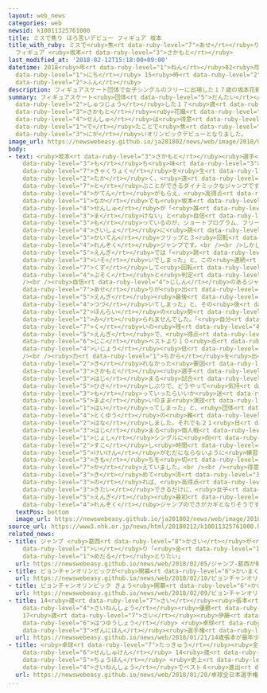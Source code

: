 ```yaml
---
layout: web_news
categories: web
newsid: k10011325761000
title: ミスで焦り ほろ苦いデビュー フィギュア 坂本
title_with_ruby: ミスで<ruby>焦<rt data-ruby-level="7">あせ</rt></ruby>り ほろ<ruby>苦<rt data-ruby-level="3">にが</rt></ruby>いデビュー
  フィギュア <ruby>坂本<rt data-ruby-level="3">さかもと</rt></ruby>
last_modified_at: '2018-02-12T15:18:00+09:00'
datetime: 2018<ruby>年<rt data-ruby-level="1">ねん</rt></ruby>02<ruby>月<rt data-ruby-level="1">がつ</rt></ruby>12<ruby>日<rt
  data-ruby-level="1">にち</rt></ruby> 15<ruby>時<rt data-ruby-level="2">じ</rt></ruby>18<ruby>分<rt
  data-ruby-level="2">ふん</rt></ruby>
description: フィギュアスケート団体で女子シングルのフリーに出場した１７歳の坂本花織選手は得意のジャンプでミスが出たことで焦り、ほろ苦いオリンピックデビューとなりました。
summary: フィギュアスケート<ruby>団体<rt data-ruby-level="5">だんたい</rt></ruby>で<ruby>女子<rt data-ruby-level="1">じょし</rt></ruby>シングルのフリーに<ruby>出場<rt
  data-ruby-level="2">しゅつじょう</rt></ruby>した１７<ruby>歳<rt data-ruby-level="7">さい</rt></ruby>の<ruby>坂本<rt
  data-ruby-level="3">さかもと</rt></ruby><ruby>花織<rt data-ruby-level="5">はなおり</rt></ruby><ruby>選手<rt
  data-ruby-level="4">せんしゅ</rt></ruby>は<ruby>得意<rt data-ruby-level="4">とくい</rt></ruby>のジャンプでミスが<ruby>出<rt
  data-ruby-level="1">で</rt></ruby>たことで<ruby>焦<rt data-ruby-level="7">あせ</rt></ruby>り、ほろ<ruby>苦<rt
  data-ruby-level="3">にが</rt></ruby>いオリンピックデビューとなりました。
image_url: https://newswebeasy.github.io/ja201802/news/web/image/2018/02/12/K10011325761_1802121540_1802121546_01_02.jpg
body:
- text: <ruby>坂本<rt data-ruby-level="3">さかもと</rt></ruby><ruby>選手<rt data-ruby-level="4">せんしゅ</rt></ruby>の<ruby>持<rt
    data-ruby-level="3">も</rt></ruby>ち<ruby>味<rt data-ruby-level="3">あじ</rt></ruby>は、<ruby>脚力<rt
    data-ruby-level="7">きゃくりょく</rt></ruby>を<ruby>生<rt data-ruby-level="1">い</rt></ruby>かして、<ruby>高<rt
    data-ruby-level="2">たか</rt></ruby>く、<ruby>遠<rt data-ruby-level="2">とお</rt></ruby>くに<ruby>跳<rt
    data-ruby-level="7">と</rt></ruby>ぶことができるダイナミックなジャンプです。できばえで<ruby>多<rt data-ruby-level="2">おお</rt></ruby>くの<ruby>加点<rt
    data-ruby-level="4">かてん</rt></ruby>がもらえ、<ruby>高得点<rt data-ruby-level="4">こうとくてん</rt></ruby>につなげています。<ruby>中<rt
    data-ruby-level="1">なか</rt></ruby>でも<ruby>坂本<rt data-ruby-level="3">さかもと</rt></ruby><ruby>選手<rt
    data-ruby-level="4">せんしゅ</rt></ruby>が「<ruby>誰<rt data-ruby-level="7">だれ</rt></ruby>にも<ruby>負<rt
    data-ruby-level="3">ま</rt></ruby>けない」と<ruby>自信<rt data-ruby-level="4">じしん</rt></ruby>を<ruby>持<rt
    data-ruby-level="3">も</rt></ruby>っているのが、ショートプログラム、フリーともにジャンプの<ruby>中<rt data-ruby-level="1">なか</rt></ruby>で<ruby>最初<rt
    data-ruby-level="4">さいしょ</rt></ruby>に<ruby>跳<rt data-ruby-level="7">と</rt></ruby>ぶ３<ruby>回転<rt
    data-ruby-level="3">かいてん</rt></ruby>フリップと３<ruby>回転<rt data-ruby-level="3">かいてん</rt></ruby>トーループの<ruby>連続<rt
    data-ruby-level="4">れんぞく</rt></ruby>ジャンプです。<br /><br />しかし、１２<ruby>日<rt data-ruby-level="1">にち</rt></ruby>のフリーの<ruby>演技<rt
    data-ruby-level="5">えんぎ</rt></ruby>では「<ruby>跳<rt data-ruby-level="7">と</rt></ruby>び<ruby>急<rt
    data-ruby-level="3">いそ</rt></ruby>いでしまった」と、この<ruby>連続<rt data-ruby-level="4">れんぞく</rt></ruby>ジャンプの１つめのフリップでバランスを<ruby>崩<rt
    data-ruby-level="7">くず</rt></ruby>して<ruby>回転<rt data-ruby-level="3">かいてん</rt></ruby><ruby>不足<rt
    data-ruby-level="4">ぶそく</rt></ruby>と<ruby>判定<rt data-ruby-level="5">はんてい</rt></ruby>されたうえに、２つめのトーループをつなげることができませんでした。<br
    /><br /><ruby>自信<rt data-ruby-level="4">じしん</rt></ruby>のあるジャンプでミスしたことで、「<ruby>焦<rt
    data-ruby-level="7">あせ</rt></ruby>りが<ruby>出<rt data-ruby-level="1">で</rt></ruby>て、それが<ruby>演技<rt
    data-ruby-level="5">えんぎ</rt></ruby><ruby>最後<rt data-ruby-level="4">さいご</rt></ruby>まで<ruby>続<rt
    data-ruby-level="4">つづ</rt></ruby>いてしまった」と、その<ruby>後<rt data-ruby-level="2">ご</rt></ruby>も<ruby>本来<rt
    data-ruby-level="2">ほんらい</rt></ruby>の<ruby>勢<rt data-ruby-level="5">いきお</rt></ruby>いのあるジャンプは<ruby>見<rt
    data-ruby-level="1">み</rt></ruby>られませんでした。「<ruby>自分<rt data-ruby-level="2">じぶん</rt></ruby>のジャンプではなかった」と<ruby>悔<rt
    data-ruby-level="7">く</rt></ruby>いの<ruby>残<rt data-ruby-level="4">のこ</rt></ruby>る<ruby>演技<rt
    data-ruby-level="5">えんぎ</rt></ruby>で、<ruby>得点<rt data-ruby-level="4">とくてん</rt></ruby>も<ruby>自己<rt
    data-ruby-level="6">じこ</rt></ruby>ベストより１０<ruby>点<rt data-ruby-level="2">てん</rt></ruby><ruby>以上<rt
    data-ruby-level="4">いじょう</rt></ruby><ruby>低<rt data-ruby-level="4">ひく</rt></ruby>い１３１．９１にとどまりました。<br
    /><br /><ruby>力<rt data-ruby-level="1">ちから</rt></ruby>を<ruby>出<rt data-ruby-level="2">だ</rt></ruby>し<ruby>切<rt
    data-ruby-level="2">き</rt></ruby>れなかった<ruby>要因<rt data-ruby-level="5">よういん</rt></ruby>について<ruby>坂本<rt
    data-ruby-level="3">さかもと</rt></ruby><ruby>選手<rt data-ruby-level="4">せんしゅ</rt></ruby>は「フリーから<ruby>始<rt
    data-ruby-level="3">はじ</rt></ruby>まる<ruby>試合<rt data-ruby-level="4">しあい</rt></ruby>が<ruby>久<rt
    data-ruby-level="5">ひさ</rt></ruby>しぶりで、どうやって<ruby>気持<rt data-ruby-level="3">きも</rt></ruby>ちを<ruby>持<rt
    data-ruby-level="3">も</rt></ruby>っていったらいいか<ruby>迷<rt data-ruby-level="5">まよ</rt></ruby>い、その<ruby>迷<rt
    data-ruby-level="5">まよ</rt></ruby>いのまま<ruby>演技<rt data-ruby-level="5">えんぎ</rt></ruby>に<ruby>入<rt
    data-ruby-level="1">はい</rt></ruby>ってしまった」と、<ruby>団体<rt data-ruby-level="5">だんたい</rt></ruby><ruby>特有<rt
    data-ruby-level="4">とくゆう</rt></ruby>の<ruby>難<rt data-ruby-level="6">むずか</rt></ruby>しさがあったと<ruby>話<rt
    data-ruby-level="2">はな</rt></ruby>しました。それでも２１<ruby>日<rt data-ruby-level="1">にち</rt></ruby>から<ruby>始<rt
    data-ruby-level="3">はじ</rt></ruby>まる<ruby>個人戦<rt data-ruby-level="5">こじんせん</rt></ruby>の<ruby>女子<rt
    data-ruby-level="1">じょし</rt></ruby>シングルに<ruby>向<rt data-ruby-level="3">む</rt></ruby>けて、「<ruby>少<rt
    data-ruby-level="2">すこ</rt></ruby>し<ruby>時間<rt data-ruby-level="2">じかん</rt></ruby>があるので、この<ruby>経験<rt
    data-ruby-level="5">けいけん</rt></ruby>がむだにならないように<ruby>練習<rt data-ruby-level="3">れんしゅう</rt></ruby>したい」と<ruby>気持<rt
    data-ruby-level="3">きも</rt></ruby>ちを<ruby>切<rt data-ruby-level="7">き</rt></ruby>り<ruby>替<rt
    data-ruby-level="7">か</rt></ruby>えていました。<br /><br /><ruby>得意<rt data-ruby-level="4">とくい</rt></ruby>のジャンプを<ruby>決<rt
    data-ruby-level="3">き</rt></ruby>めて<ruby>流<rt data-ruby-level="3">なが</rt></ruby>れに<ruby>乗<rt
    data-ruby-level="3">の</rt></ruby>れば、<ruby>高得点<rt data-ruby-level="4">こうとくてん</rt></ruby>が<ruby>期待<rt
    data-ruby-level="3">きたい</rt></ruby>できるだけに、<ruby>女子<rt data-ruby-level="1">じょし</rt></ruby>シングルでも<ruby>演技<rt
    data-ruby-level="5">えんぎ</rt></ruby><ruby>最初<rt data-ruby-level="4">さいしょ</rt></ruby>の<ruby>連続<rt
    data-ruby-level="4">れんぞく</rt></ruby>ジャンプのできがカギとなりそうです。
  textPos: bottom
  image_url: https://newswebeasy.github.io/ja201802/news/web/image/2018/02/12/K10011325761_1802121540_1802121546_01_03.jpg
source_url: https://www3.nhk.or.jp/news/html/20180212/k10011325761000.html
related_news:
- title: ジャンプ <ruby>葛西<rt data-ruby-level="8">かさい</rt></ruby>が<ruby>韓国<rt data-ruby-level="7">かんこく</rt></ruby><ruby>入<rt
    data-ruby-level="1">い</rt></ruby>り「<ruby>金<rt data-ruby-level="1">きん</rt></ruby><ruby>メダル<rt
    data-ruby-level="1">めだる</rt></ruby>とりたい」
  url: https://newswebeasy.github.io/news/web/2018/02/05/ジャンプ-葛西が韓国入り金メダルとりたい
- title: ピョンチャンオリンピックが<ruby>開幕<rt data-ruby-level="6">かいまく</rt></ruby>
  url: https://newswebeasy.github.io/news/web/2018/02/10/ピョンチャンオリンピックが開幕
- title: ピョンチャンオリンピック きょう<ruby>開幕<rt data-ruby-level="6">かいまく</rt></ruby>
  url: https://newswebeasy.github.io/news/web/2018/02/09/ピョンチャンオリンピック-きょう開幕
- title: 14<ruby>歳<rt data-ruby-level="7">さい</rt></ruby><ruby>張本<rt data-ruby-level="5">ちょうほん</rt></ruby>が<ruby>最年少<rt
    data-ruby-level="4">さいねんしょう</rt></ruby><ruby>優勝<rt data-ruby-level="6">ゆうしょう</rt></ruby>
    17<ruby>歳<rt data-ruby-level="7">さい</rt></ruby><ruby>伊藤<rt data-ruby-level="8">いとう</rt></ruby>も<ruby>初優勝<rt
    data-ruby-level="6">はつゆうしょう</rt></ruby> <ruby>卓球<rt data-ruby-level="7">たっきゅう</rt></ruby><ruby>全日本<rt
    data-ruby-level="3">ぜんにほん</rt></ruby><ruby>選手権<rt data-ruby-level="6">せんしゅけん</rt></ruby>
  url: https://newswebeasy.github.io/news/web/2018/01/21/14歳張本が最年少優勝-17歳伊藤も初優勝-卓球全日本選手権
- title: <ruby>卓球<rt data-ruby-level="7">たっきゅう</rt></ruby><ruby>全日本<rt data-ruby-level="3">ぜんにほん</rt></ruby><ruby>選手権<rt
    data-ruby-level="6">せんしゅけん</rt></ruby> 14<ruby>歳<rt data-ruby-level="7">さい</rt></ruby><ruby>張本<rt
    data-ruby-level="5">ちょうほん</rt></ruby> <ruby>史上<rt data-ruby-level="4">しじょう</rt></ruby><ruby>最年少<rt
    data-ruby-level="4">さいねんしょう</rt></ruby>でベスト４<ruby>進出<rt data-ruby-level="3">しんしゅつ</rt></ruby>
  url: https://newswebeasy.github.io/news/web/2018/01/20/卓球全日本選手権-14歳張本-史上最年少でベスト4進出
...
```

